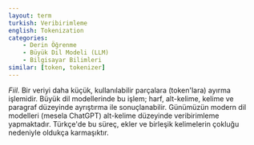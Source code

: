 ```yaml
---
layout: term
turkish: Veribirimleme
english: Tokenization
categories:
    - Derin Öğrenme
    - Büyük Dil Modeli (LLM)
    - Bilgisayar Bilimleri
similar: [token, tokenizer]
---
```


_Fiil._ Bir veriyi daha küçük, kullanılabilir parçalara (token'lara) ayırma işlemidir. Büyük dil modellerinde bu işlem; harf, alt-kelime, kelime ve paragraf düzeyinde ayrıştırma ile sonuçlanabilir. Günümüzün modern dil modelleri (mesela ChatGPT) alt-kelime düzeyinde veribirimleme yapmaktadır. Türkçe'de bu süreç, ekler ve birleşik kelimelerin çokluğu nedeniyle oldukça karmaşıktır.